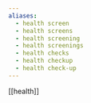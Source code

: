 ```yaml
---
aliases:
  - health screen
  - health screens
  - health screening
  - health screenings
  - health checks
  - health checkup
  - health check-up
---
```

[[health]]